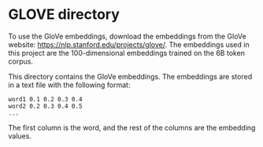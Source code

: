 # GLOVE directory

To use the GloVe embeddings, download the embeddings from the GloVe website: https://nlp.stanford.edu/projects/glove/. The embeddings used in this project are the 100-dimensional embeddings trained on the 6B token corpus.

This directory contains the GloVe embeddings. The embeddings are stored in a text file with the following format:
```
word1 0.1 0.2 0.3 0.4
word2 0.2 0.3 0.4 0.5
...
```
The first column is the word, and the rest of the columns are the embedding values.
